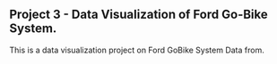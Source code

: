 ## Project 3 - Data Visualization of Ford Go-Bike System.

This is a data visualization project on Ford GoBike System Data from.